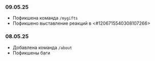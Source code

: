 ### 09.05.25
- Пофикшена команда `/mygifts`
- Пофикшено выставление реакций в <#1206715540308107266>
### 08.05.25
- Добавлена команда `/about`
- Пофикшены баги